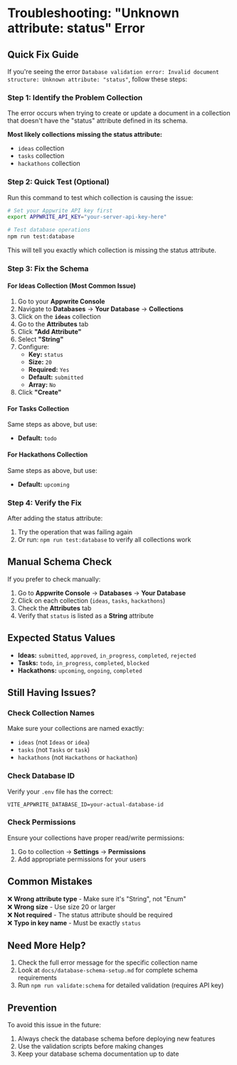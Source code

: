 # Troubleshooting: "Unknown attribute: status" Error

## Quick Fix Guide

If you're seeing the error `Database validation error: Invalid document structure: Unknown attribute: "status"`, follow these steps:

### Step 1: Identify the Problem Collection

The error occurs when trying to create or update a document in a collection that doesn't have the "status" attribute defined in its schema.

**Most likely collections missing the status attribute:**
- `ideas` collection
- `tasks` collection  
- `hackathons` collection

### Step 2: Quick Test (Optional)

Run this command to test which collection is causing the issue:

```bash
# Set your Appwrite API key first
export APPWRITE_API_KEY="your-server-api-key-here"

# Test database operations
npm run test:database
```

This will tell you exactly which collection is missing the status attribute.

### Step 3: Fix the Schema

#### For Ideas Collection (Most Common Issue)

1. Go to your **Appwrite Console**
2. Navigate to **Databases** → **Your Database** → **Collections**
3. Click on the **`ideas`** collection
4. Go to the **Attributes** tab
5. Click **"Add Attribute"**
6. Select **"String"**
7. Configure:
   - **Key:** `status`
   - **Size:** `20`
   - **Required:** `Yes`
   - **Default:** `submitted`
   - **Array:** `No`
8. Click **"Create"**

#### For Tasks Collection

Same steps as above, but use:
- **Default:** `todo`

#### For Hackathons Collection

Same steps as above, but use:
- **Default:** `upcoming`

### Step 4: Verify the Fix

After adding the status attribute:

1. Try the operation that was failing again
2. Or run: `npm run test:database` to verify all collections work

## Manual Schema Check

If you prefer to check manually:

1. Go to **Appwrite Console** → **Databases** → **Your Database**
2. Click on each collection (`ideas`, `tasks`, `hackathons`)
3. Check the **Attributes** tab
4. Verify that `status` is listed as a **String** attribute

## Expected Status Values

- **Ideas:** `submitted`, `approved`, `in_progress`, `completed`, `rejected`
- **Tasks:** `todo`, `in_progress`, `completed`, `blocked`
- **Hackathons:** `upcoming`, `ongoing`, `completed`

## Still Having Issues?

### Check Collection Names

Make sure your collections are named exactly:
- `ideas` (not `Ideas` or `idea`)
- `tasks` (not `Tasks` or `task`)
- `hackathons` (not `Hackathons` or `hackathon`)

### Check Database ID

Verify your `.env` file has the correct:
```env
VITE_APPWRITE_DATABASE_ID=your-actual-database-id
```

### Check Permissions

Ensure your collections have proper read/write permissions:
1. Go to collection → **Settings** → **Permissions**
2. Add appropriate permissions for your users

## Common Mistakes

❌ **Wrong attribute type** - Make sure it's "String", not "Enum"  
❌ **Wrong size** - Use size 20 or larger  
❌ **Not required** - The status attribute should be required  
❌ **Typo in key name** - Must be exactly `status`  

## Need More Help?

1. Check the full error message for the specific collection name
2. Look at `docs/database-schema-setup.md` for complete schema requirements
3. Run `npm run validate:schema` for detailed validation (requires API key)

## Prevention

To avoid this issue in the future:
1. Always check the database schema before deploying new features
2. Use the validation scripts before making changes
3. Keep your database schema documentation up to date